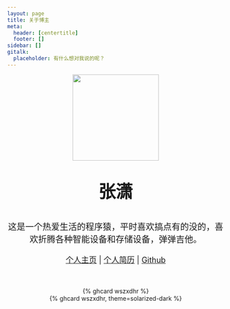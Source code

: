 ```yaml
---
layout: page
title: 关于博主
meta:
  header: [centertitle]
  footer: []
sidebar: []
gitalk:
  placeholder: 有什么想对我说的呢？
---
```



<div align="center">
    <img src="https://avatars1.githubusercontent.com/u/11972255?s=460&u=134892f02ec2decebc5a9cd71a8aac26dd032c2e&v=4" height="200px"/>
    <p style="text-align: center; font-size: 40px; font-weight: bold;">张潇</p>
    <p style="text-align: center; font-size: 20px;">这是一个热爱生活的程序猿，平时喜欢搞点有的没的，喜欢折腾各种智能设备和存储设备，弹弹吉他。</p>
    <p style="text-align: center; font-size: 18px;"><a target="_blank" href="https://张潇.com">个人主页</a> | <a target="_blank" href="https://张潇.com/张潇的简历.pdf">个人简历</a> | <a target="_blank" href="https://github.com/wszxdhr">Github</a></p>
    <br/>
    <br/>
    <div class="dark-mode-hide">{% ghcard wszxdhr %}</div>
    <div class="dark-mode-show">{% ghcard wszxdhr, theme=solarized-dark %}</div>
</div>

